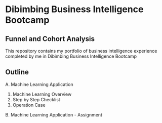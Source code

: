 # Dibimbing Business Intelligence Bootcamp
## Funnel and Cohort Analysis

This repository contains my portfolio of business intelligence experience completed by me in Dibimbing Business Intelligence Bootcamp

## Outline
A. Machine Learning Application
1. Machine Learning Overview
2. Step by Step Checklist
3. Operation Case


B. Machine Learning Application - Assignment
